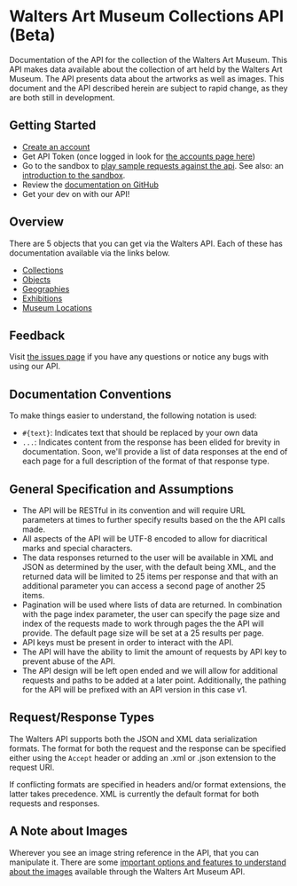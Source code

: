 Walters Art Museum Collections API (Beta)
================================================================================

Documentation of the API for the collection of the Walters Art Museum. This API makes data available about the collection of art held by the Walters Art Museum. The API presents data  about the artworks as well as images. This document and the API described herein are subject to rapid change, as they are both still in development.


## Getting Started
- [Create an account](http://api.thewalters.org/SGAccount/Register)
- Get API Token (once logged in look for [the accounts page here](http://api.thewalters.org/sgaccount/index))
- Go to the sandbox to [play sample requests against the api](http://api.thewalters.org/help/index). See also: an [introduction to the sandbox](api-sandbox.md).
- Review the [documentation on GitHub](https://github.com/WaltersArtMuseum/walters-api)
- Get your dev on with our API!


## Overview
There are 5 objects that you can get via the Walters API. Each of these has documentation available via the links below.
- [Collections](/collections.md)
- [Objects](/objects.md)
- [Geographies](/geographies.md)
- [Exhibitions](/exhibitions.md)
- [Museum Locations](/locations.md)


## Feedback
Visit [the issues page](https://github.com/WaltersArtMuseum/walters-api/issues) if you have any questions or notice any bugs with using our API. 


## Documentation Conventions
To make things easier to understand, the following notation is used:
- `#{text}`: Indicates text that should be replaced by your own data
- `...`: Indicates content from the response has been elided for brevity in documentation. Soon, we'll provide a list of data responses at the end of each page for a full description of the format of that response type.


## General Specification and Assumptions
- The API will be RESTful in its convention and will require URL parameters at times to further specify results based on the the API calls made.
- All aspects of the API will be UTF-8 encoded to allow for diacritical marks and special characters.
- The data responses returned to the user will be available in XML and JSON as determined by the user, with the default being XML, and the returned data will be limited to 25 items per response and that with an additional parameter you can access a second page of another 25 items.
- Pagination will be used where lists of data are returned. In combination with the page index parameter, the user can specify the page size and index of the requests made to work through pages the the API will provide. The default page size will be set at a 25 results per page.
- API keys must be present in order to interact with the API.
- The API will have the ability to limit the amount of requests by API key to prevent abuse of the API.
- The API design will be left open ended and we will allow for additional requests and paths to be added at a later point. Additionally, the pathing for the API will be prefixed with an API version in this case v1.


## Request/Response Types
The Walters API supports both the JSON and XML data serialization formats. The format for both the request and the response can be specified either using the `Accept` header or adding an .xml or .json extension to the request URI.

If conflicting formats are specified in headers and/or format extensions, the latter takes precedence. XML is currently the default format for both requests and responses.


## A Note about Images
Wherever you see an image string reference in the API, that you can manipulate it. There are some [important options and features to understand about the images](images.md) available through the Walters Art Museum API.
